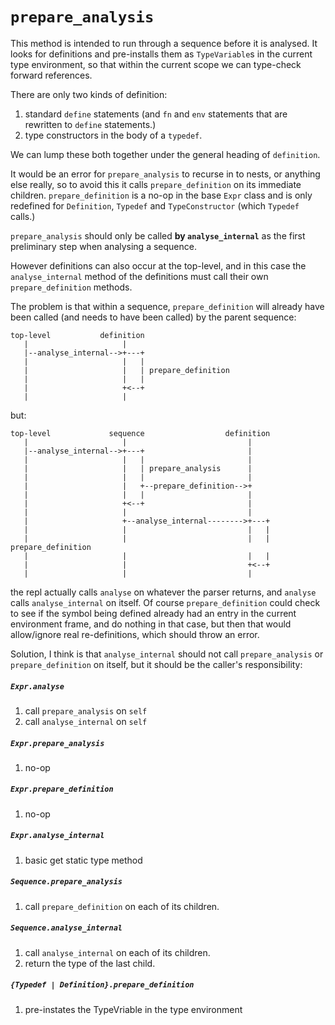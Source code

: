 # `prepare_analysis`

This method is intended to run through a sequence before it is
analysed. It looks for definitions and pre-installs them as
`TypeVariable`s in the current type environment, so that within the
current scope we can type-check forward references.

There are only two kinds of definition:
1. standard `define` statements (and `fn` and `env` statements
that are rewritten to `define` statements.)
1. type constructors in the body of a `typedef`.

We can lump these both together under the general heading of
`definition`.

It would be an error for `prepare_analysis` to recurse in to
nests, or anything else really, so to avoid this it calls
`prepare_definition` on its immediate children.
`prepare_definition` is a no-op in the base `Expr` class and
is only redefined for `Definition`, `Typedef` and
`TypeConstructor` (which `Typedef` calls.)

`prepare_analysis` should only be called **by `analyse_internal`**
as the first preliminary step when analysing a sequence.

However definitions can also occur at the top-level, and
in this case the `analyse_internal` method of the definitions
must call their own `prepare_definition` methods.

The problem is that within a sequence, `prepare_definition` will
already have been called (and needs to have been called) by the
parent sequence:

```text
top-level           definition
   |                     |
   |--analyse_internal-->+---+
   |                     |   |
   |                     |   | prepare_definition
   |                     |   |
   |                     +<--+
   |                     |
```

but:

```text
top-level             sequence                  definition
   |                     |                           |
   |--analyse_internal-->+---+                       |
   |                     |   |                       |
   |                     |   | prepare_analysis      |
   |                     |   |                       |
   |                     |   +--prepare_definition-->+
   |                     |   |                       |
   |                     +<--+                       |
   |                     |                           |
   |                     +--analyse_internal-------->+---+
   |                     |                           |   |
   |                     |                           |   | prepare_definition
   |                     |                           |   |
   |                     |                           +<--+
   |                     |                           |
```

the repl actually calls `analyse` on whatever the parser returns,
and `analyse` calls `analyse_internal` on itself. Of course
`prepare_definition` could check to see if the symbol being defined
already had an entry in the current environment frame, and do nothing
in that case, but then that would allow/ignore real re-definitions,
which should throw an error.

Solution, I think is that `analyse_internal` should not call
`prepare_analysis` or `prepare_definition` on itself, but it should be
the caller's responsibility:

##### `Expr.analyse`
1. call `prepare_analysis` on `self`
1. call `analyse_internal` on `self`

##### `Expr.prepare_analysis`
1. no-op

##### `Expr.prepare_definition`
1. no-op

##### `Expr.analyse_internal`
1. basic get static type method

##### `Sequence.prepare_analysis`
1. call `prepare_definition` on each of its children.

##### `Sequence.analyse_internal`
1. call `analyse_internal` on each of its children.
1. return the type of the last child.

##### `{Typedef | Definition}.prepare_definition`
1. pre-instates the TypeVriable in the type environment
